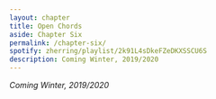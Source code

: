 ```yaml
---
layout: chapter
title: Open Chords
aside: Chapter Six
permalink: /chapter-six/
spotify: zherring/playlist/2k91L4sDkeFZeDKXSSCU6S
description: Coming Winter, 2019/2020
---
```


_Coming Winter, 2019/2020_
